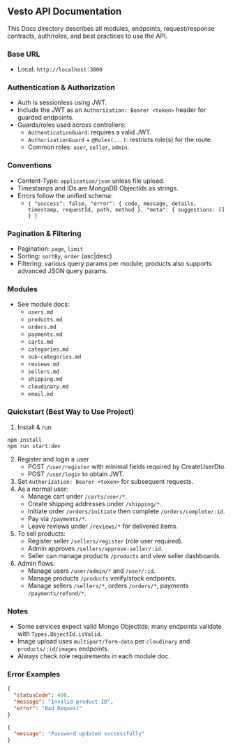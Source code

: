 ## Vesto API Documentation

This Docs directory describes all modules, endpoints, request/response contracts, auth/roles, and best practices to use the API.

### Base URL
- Local: `http://localhost:3000`

### Authentication & Authorization
- Auth is sessionless using JWT.
- Include the JWT as an `Authorization: Bearer <token>` header for guarded endpoints.
- Guards/roles used across controllers:
  - `AuthenticationGuard`: requires a valid JWT.
  - `AuthorizationGuard` + `@Roles(...)`: restricts role(s) for the route.
  - Common roles: `user`, `seller`, `admin`.

### Conventions
- Content-Type: `application/json` unless file upload.
- Timestamps and IDs are MongoDB ObjectIds as strings.
- Errors follow the unified schema:
  - `{ "success": false, "error": { code, message, details, timestamp, requestId, path, method }, "meta": { suggestions: [] } }`

### Pagination & Filtering
- Pagination: `page`, `limit`
- Sorting: `sortBy`, `order` (asc|desc)
- Filtering: various query params per module; products also supports advanced JSON query params.

### Modules
- See module docs:
  - `users.md`
  - `products.md`
  - `orders.md`
  - `payments.md`
  - `carts.md`
  - `categories.md`
  - `sub-categories.md`
  - `reviews.md`
  - `sellers.md`
  - `shipping.md`
  - `cloudinary.md`
  - `email.md`

### Quickstart (Best Way to Use Project)
1) Install & run
```
npm install
npm run start:dev
```
2) Register and login a user
   - POST `/user/register` with minimal fields required by CreateUserDto.
   - POST `/user/login` to obtain JWT.
3) Set `Authorization: Bearer <token>` for subsequent requests.
4) As a normal user:
   - Manage cart under `/carts/user/*`.
   - Create shipping addresses under `/shipping/*`.
   - Initiate order `/orders/initiate` then complete `/orders/complete/:id`.
   - Pay via `/payments/*`.
   - Leave reviews under `/reviews/*` for delivered items.
5) To sell products:
   - Register seller `/sellers/register` (role user required).
   - Admin approves `/sellers/approve-seller/:id`.
   - Seller can manage products `/products` and view seller dashboards.
6) Admin flows:
   - Manage users `/user/admin/*` and `/user/:id`.
   - Manage products `/products` verify/stock endpoints.
   - Manage sellers `/sellers/*`, orders `/orders/*`, payments `/payments/refund/*`.

### Notes
- Some services expect valid Mongo ObjectIds; many endpoints validate with `Types.ObjectId.isValid`.
- Image upload uses `multipart/form-data` per `cloudinary` and `products/:id/images` endpoints.
- Always check role requirements in each module doc.

### Error Examples
```json
{
  "statusCode": 400,
  "message": "Invalid product ID",
  "error": "Bad Request"
}
```

```json
{
  "message": "Password updated successfully"
}
```


